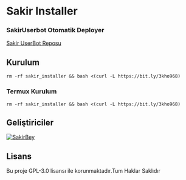 # Sakir Installer

### SakirUserbot Otomatik Deployer

[Sakir UserBot Reposu](https://github.com/SakirBey1/SakirUserBot)

## Kurulum
``` rm -rf sakir_installer && bash <(curl -L https://bit.ly/3kho968) ```

### Termux Kurulum

``` rm -rf sakir_installer && bash <(curl -L https://bit.ly/3kho968) ```

## Geliştiriciler

[![SakirBey](https://avatars.githubusercontent.com/u/86895448?s=400&u=f1fb5d7ff02c8769e6b5661e56323f1b59da6c5a&v=4)](https://t.me/SakirUserBot1)

## Lisans
Bu proje GPL-3.0 lisansı ile korunmaktadır.Tum Haklar Saklıdır

